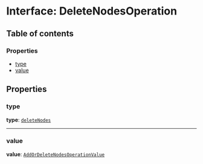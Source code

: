 # Interface: DeleteNodesOperation

## Table of contents

### Properties

* [type](/auto-docs/fixed-layout-editor/interfaces/DeleteNodesOperation.md#type)
* [value](/auto-docs/fixed-layout-editor/interfaces/DeleteNodesOperation.md#value)

## Properties

### type

**type**: [`deleteNodes`](/auto-docs/fixed-layout-editor/enums/OperationType.md#deletenodes)

***

### value

**value**: [`AddOrDeleteNodesOperationValue`](/auto-docs/fixed-layout-editor/interfaces/AddOrDeleteNodesOperationValue.md)
